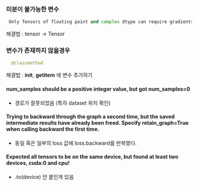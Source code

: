 
### 미분이 불가능한 변수
```python
 Only Tensors of floating point and complex dtype can require gradients
 ```
해결법 : tensor -> Tensor 


### 변수가 존재하지 않을경우
```python
  @classmethod
 ```
해결법 : __init__, __getitem__ 에 변수 추가하기


#### num_samples should be a positive integer value, but got num_samples=0
* 경로가 잘못되었음 (특히 dataset 위치 확인)

#### Trying to backward through the graph a second time, but the saved intermediate results have already been freed. Specify retain_graph=True when calling backward the first time.
* 동일 혹은 일부의 loss 값에 loss.backward를 반복했다.


#### Expected all tensors to be on the same device, but found at least two devices, cuda:0 and cpu!
* .to(device) 안 붙인게 있음
